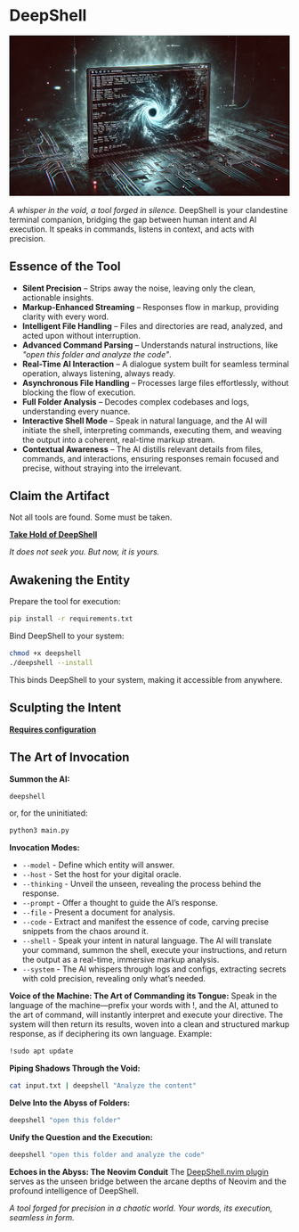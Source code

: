 # DeepShell

![DeepShell](https://github.com/Abyss-c0re/deepshell/blob/main/LOGO.png)

_A whisper in the void, a tool forged in silence._ DeepShell is your clandestine terminal companion, bridging the gap between human intent and AI execution. It speaks in commands, listens in context, and acts with precision.

## Essence of the Tool

- **Silent Precision** – Strips away the noise, leaving only the clean, actionable insights.
- **Markup-Enhanced Streaming** – Responses flow in markup, providing clarity with every word.
- **Intelligent File Handling** – Files and directories are read, analyzed, and acted upon without interruption.
- **Advanced Command Parsing** – Understands natural instructions, like _"open this folder and analyze the code"_.
- **Real-Time AI Interaction** – A dialogue system built for seamless terminal operation, always listening, always ready.
- **Asynchronous File Handling** – Processes large files effortlessly, without blocking the flow of execution.
- **Full Folder Analysis** – Decodes complex codebases and logs, understanding every nuance.
- **Interactive Shell Mode** – Speak in natural language, and the AI will initiate the shell, interpreting commands, executing them, and weaving the output into a coherent, real-time markup stream.
- **Contextual Awareness** – The AI distills relevant details from files, commands, and interactions, ensuring responses remain focused and precise, without straying into the irrelevant.

## Claim the Artifact
Not all tools are found. Some must be taken.

[**Take Hold of DeepShell**](https://github.com/Abyss-c0re/deepshell/releases)

_It does not seek you. But now, it is yours._

## Awakening the Entity

Prepare the tool for execution:

```sh
pip install -r requirements.txt
```
Bind DeepShell to your system:

```sh
chmod +x deepshell
./deepshell --install
```
This binds DeepShell to your system, making it accessible from anywhere.

## Sculpting the Intent

[**Requires configuration**](https://github.com/Abyss-c0re/deepshell/wiki#configuration)

## The Art of Invocation

**Summon the AI:**

```sh
deepshell
```

or, for the uninitiated:

```sh
python3 main.py
```

**Invocation Modes:**

- `--model` - Define which entity will answer.
- `--host` - Set the host for your digital oracle.
- `--thinking` - Unveil the unseen, revealing the process behind the response.
- `--prompt` - Offer a thought to guide the AI’s response.
- `--file` - Present a document for analysis.
- `--code` - Extract and manifest the essence of code, carving precise snippets from the chaos around it.
- `--shell` - Speak your intent in natural language. The AI will translate your command, summon the shell, execute your instructions, and return the output as a real-time, immersive markup analysis.
- `--system` - The AI whispers through logs and configs, extracting secrets with cold precision, revealing only what’s needed.

**Voice of the Machine: The Art of Commanding its Tongue:**
Speak in the language of the machine—prefix your words with !, and the AI, attuned to the art of command, will instantly interpret and execute your directive. The system will then return its results, woven into a clean and structured markup response, as if deciphering its own language.
Example:

```sh
!sudo apt update
```

**Piping Shadows Through the Void:**

```sh
cat input.txt | deepshell "Analyze the content"
```

**Delve Into the Abyss of Folders:**

```sh
deepshell "open this folder"
```

**Unify the Question and the Execution:**

```sh
deepshell "open this folder and analyze the code"
```

**Echoes in the Abyss: The Neovim Conduit**
The [DeepShell.nvim plugin](https://github.com/Abyss-c0re/deepshell-nvim) serves as the unseen bridge between the arcane depths of Neovim and the profound intelligence of DeepShell.

_A tool forged for precision in a chaotic world. Your words, its execution, seamless in form._

